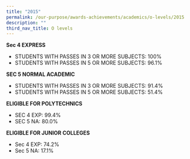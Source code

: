 ```yaml
---
title: "2015"
permalink: /our-purpose/awards-achievements/academics/o-levels/2015
description: ""
third_nav_title: O levels
---
```

**Sec 4 EXPRESS**
* STUDENTS WITH PASSES IN 3 OR MORE SUBJECTS: 100%  
* STUDENTS WITH PASSES IN 5 OR MORE SUBJECTS: 96.1%  
  
**SEC 5 NORMAL ACADEMIC**
* STUDENTS WITH PASSES IN 3 OR MORE SUBJECTS: 91.4%  
* STUDENTS WITH PASSES IN 5 OR MORE SUBJECTS: 51.4%  
  
**ELIGIBLE FOR POLYTECHNICS**
* SEC 4 EXP: 99.4%  
* SEC 5 NA: 80.0%  
  
**ELIGIBLE FOR JUNIOR COLLEGES**
* Sec 4 EXP: 74.2%  
* Sec 5 NA: 17.1%